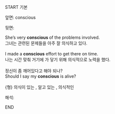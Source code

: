 START
기본

앞면:
conscious


뒷면:
<div>She’s very <b>conscious </b>of the problems involved. </div><div>그녀는 관련된 문제들을 아주 잘 의식하고 있다.</div><div><br></div><div><div>I made a <strong>conscious</strong> effort to get there on time. </div><div><div>나는 시간 맞춰 거기에 가 닿기 위해 의식적으로 노력을 했다.</div></div></div><div><br></div><div><div><div>정신이 좀 깨어있다고 해야 되나?</div></div><div><div>Should I say my <strong>conscious</strong> is alive?</div></div></div><div><br></div><div>{형} 의식이 있는 , 알고 있는 , 의식적인</div>


해석:

END